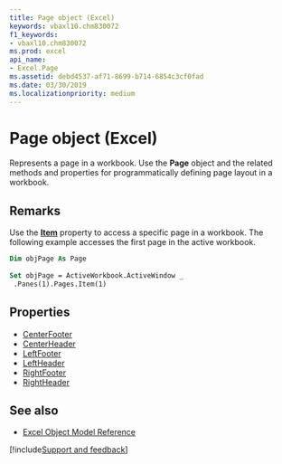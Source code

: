 ```yaml
---
title: Page object (Excel)
keywords: vbaxl10.chm830072
f1_keywords:
- vbaxl10.chm830072
ms.prod: excel
api_name:
- Excel.Page
ms.assetid: debd4537-af71-8699-b714-6854c3cf0fad
ms.date: 03/30/2019
ms.localizationpriority: medium
---
```



# Page object (Excel)

Represents a page in a workbook. Use the **Page** object and the related methods and properties for programmatically defining page layout in a workbook.


## Remarks

Use the **[Item](excel.pages.item.md)** property to access a specific page in a workbook. The following example accesses the first page in the active workbook.

```vb
Dim objPage As Page 
 
Set objPage = ActiveWorkbook.ActiveWindow _ 
 .Panes(1).Pages.Item(1)
```

## Properties

- [CenterFooter](Excel.Page.CenterFooter.md)
- [CenterHeader](Excel.Page.CenterHeader.md)
- [LeftFooter](Excel.Page.LeftFooter.md)
- [LeftHeader](Excel.Page.LeftHeader.md)
- [RightFooter](Excel.Page.RightFooter.md)
- [RightHeader](Excel.Page.RightHeader.md)

## See also

- [Excel Object Model Reference](overview/Excel/object-model.md)

[!include[Support and feedback](~/includes/feedback-boilerplate.md)]